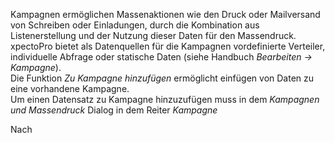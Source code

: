 <!DOCTYPE html>
<html>
<head>
<meta charset="utf-8">
<meta name="viewport" content="width=device-width, initial-scale=1.0">
<title>300_Zu_Kampagne_hinzufuegen.md</title>
<link rel="stylesheet" href="https://stackedit.io/res-min/themes/base.css" />
<script type="text/javascript" src="https://cdn.mathjax.org/mathjax/latest/MathJax.js?config=TeX-AMS_HTML"></script>
</head>
<body><div class="container"><p>Kampagnen ermöglichen Massenaktionen wie den Druck oder Mailversand von Schreiben oder Einladungen, durch die Kombination aus Listenerstellung und der Nutzung dieser Daten für den Massendruck.  <br>
xpectoPro bietet als Datenquellen für die Kampagnen vordefinierte Verteiler, individuelle Abfrage oder statische Daten (siehe Handbuch <em>Bearbeiten  → Kampagne</em>). <br>
Die Funktion <em>Zu Kampagne hinzufügen</em> ermöglicht einfügen von Daten zu eine vorhandene Kampagne.  <br>
Um einen Datensatz zu Kampagne hinzuzufügen muss in dem <em>Kampagnen und Massendruck</em> Dialog in dem Reiter <em>Kampagne</em>  <br>
<img src="http://xpecto.github.io/docs/img/img_1461658954205.png" alt="" title=""></p>

<p>Nach </p>

<p><img src="http://xpecto.github.io/docs/img/img_1461658322391.png" alt="" title=""></p></div></body>
</html>